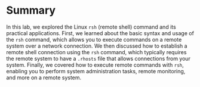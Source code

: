 # Summary

In this lab, we explored the Linux `rsh` (remote shell) command and its practical applications. First, we learned about the basic syntax and usage of the `rsh` command, which allows you to execute commands on a remote system over a network connection. We then discussed how to establish a remote shell connection using the `rsh` command, which typically requires the remote system to have a `.rhosts` file that allows connections from your system. Finally, we covered how to execute remote commands with `rsh`, enabling you to perform system administration tasks, remote monitoring, and more on a remote system.
